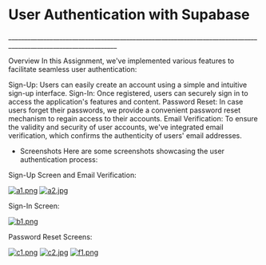 <h1>User Authentication with Supabase</h1>
________________________________________________________________________________________________________________

Overview
In this Assignment, we've implemented various features to facilitate seamless user authentication:

Sign-Up: Users can easily create an account using a simple and intuitive sign-up interface.
Sign-In: Once registered, users can securely sign in to access the application's features and content.
Password Reset: In case users forget their passwords, we provide a convenient password reset mechanism to regain access to their accounts.
Email Verification: To ensure the validity and security of user accounts, we've integrated email verification, which confirms the authenticity of users' email addresses.

- Screenshots
Here are some screenshots showcasing the user authentication process:

Sign-Up Screen and Email Verification:

[![a1.png](https://i.postimg.cc/Lskdwsxq/a1.png)](https://postimg.cc/nsLwQnbZ)
[![a2.jpg](https://i.postimg.cc/GmkSh5GV/a2.jpg)](https://postimg.cc/xX1P6gs3)

Sign-In Screen:

[![b1.png](https://i.postimg.cc/zXYQZNRK/b1.png)](https://postimg.cc/rzgjxvjw)


Password Reset Screens:

[![c1.png](https://i.postimg.cc/rs1QFdtW/c1.png)](https://postimg.cc/MfGy9p5K)
[![c2.jpg](https://i.postimg.cc/G3KDrJ4K/c2.jpg)](https://postimg.cc/SjXRf97Y)
[![f1.png](https://i.postimg.cc/d0G7f8M8/f1.png)](https://postimg.cc/yJYYg38d)







